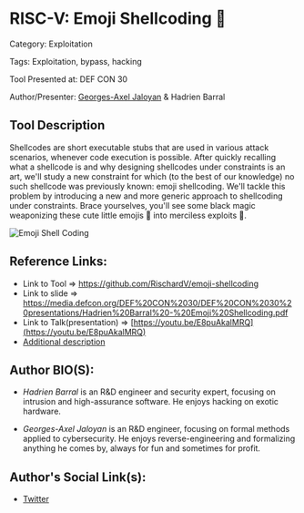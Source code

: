 # RISC-V: Emoji Shellcoding 🙂

Category: Exploitation

Tags: Exploitation, bypass, hacking

Tool Presented at: DEF CON 30

Author/Presenter: [Georges-Axel Jaloyan](https://twitter.com/GAJaloyan) & Hаdrien Ваrrаl

## Tool Description

Shellcodes are short executable stubs that are used in various attack scenarios, whenever code execution is possible. After quickly recalling what a shellcode is and why designing shellcodes under constraints is an art, we'll study a new constraint for which (to the best of our knowledge) no such shellcode was previously known: emoji shellcoding. We'll tackle this problem by introducing a new and more generic approach to shellcoding under constraints. Brace yourselves, you'll see some black magic weaponizing these cute little emojis 🥰 into merciless exploits 👿.

![Emoji Shell Coding](https://video-images.vice.com/articles/62fa4a97f81113009460f860/lede/1660571450368-screen-shot-2022-08-15-at-95032-am.png?crop=0.9876543209876543xw:1xh;center,center&resize=1200:*)

## Reference Links:

- Link to Tool => https://github.com/RischardV/emoji-shellcoding
- Link to slide => https://media.defcon.org/DEF%20CON%2030/DEF%20CON%2030%20presentations/Hadrien%20Barral%20-%20Emoji%20Shellcoding.pdf
- Link to Talk(presentation) => [https://youtu.be/E8puAkalMRQ](https://youtu.be/E8puAkalMRQ)
- [Additional description](https://forum.defcon.org/node/241820)

## Author BIO(S):

- _Hadrien Barral_ is an R&D engineer and security expert, focusing on intrusion and high-assurance software. He enjoys hacking on exotic hardware.

- _Georges-Axel Jaloyan_ is an R&D engineer, focusing on formal methods applied to cybersecurity. He enjoys reverse-engineering and formalizing anything he comes by, always for fun and sometimes for profit.

## Author's Social Link(s):

- [Twitter](https://twitter.com/GAJaloyan)
